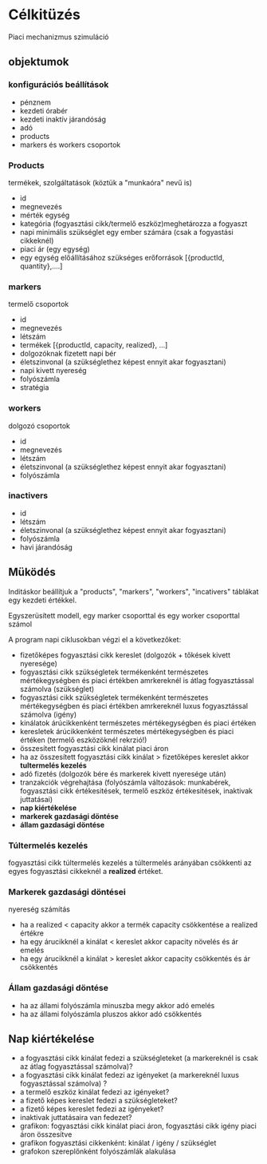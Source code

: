 # Célkitüzés

Piaci mechanizmus szimuláció

## objektumok

### konfigurációs beállítások

- pénznem
- kezdeti órabér 
- kezdeti inaktív járandóság
- adó
- products
- markers és workers csoportok

### Products
termékek, szolgáltatások  (köztük a "munkaóra" nevű is)

- id
- megnevezés
- mérték egység
- kategória (fogyasztási cikk/termelő eszköz)meghetározza a fogyaszt
- napi minimális szükséglet egy ember számára (csak a fogyastási cikkeknél)
- piaci ár (egy egység)
- egy egység előállításához szükséges erőforrások [{productId, quantity},....]

### markers
termelő csoportok

- id
- megnevezés
- létszám
- termékek [{productId, capacity, realized}, ...]
- dolgozóknak fizetett napi bér
- életszinvonal (a szükséglethez képest ennyit akar fogyasztani)
- napi kivett nyereség 
- folyószámla
- stratégia 

### workers 
dolgozó csoportok

- id
- megnevezés
- létszám
- életszinvonal (a szükséglethez képest ennyit akar fogyasztani)
- folyószámla 

### inactivers

- id
- létszám
- életszinvonal (a szükséglethez képest ennyit akar fogyasztani)
- folyószámla
- havi járandóság 


## Müködés
Inditáskor beállítjuk a "products", "markers", "workers", "incativers" táblákat egy kezdeti értékkel.

Egyszerüsített modell, egy marker csoporttal  és egy worker csoporttal számol

A program napi ciklusokban végzi el a következőket:

- fizetőképes fogyasztási cikk kereslet (dolgozók + tőkések kivett nyeresége)
- fogyasztási cikk szükségletek termékenként természetes mértékegységben és piaci értékben amrkereknél is átlag fogyasztással számolva (szükséglet)
- fogyasztási cikk szükségletek termékenként természetes mértékegységben és piaci értékben amrkereknél luxus fogyasztással számolva (igény)
- kinálatok árúcikkenként természetes mértékegységben és piaci értéken
- keresletek árúcikkenként természetes mértékegységben és piaci értéken (termelő eszközöknél rekrzió!)
- összesített fogyasztási cikk kinálat piaci áron
- ha az összesített fogyasztási cikk kinálat > fizetőképes kereslet akkor **tultermelés kezelés** 
- adó fizetés (dolgozók bére és markerek kivett nyeresége után)
- tranzakciók végrehajtása (folyószámla változások: munkabérek, fogyasztási cikk értékesitések, termelő eszköz értékesitések, inaktivak juttatásai)
- **nap kiértékelése**
- **markerek gazdasági döntése** 
- **állam gazdasági döntése** 

### Túltermelés kezelés

fogyasztási cikk túltermelés kezelés
a túltermelés arányában csökkenti az egyes fogyasztási cikkeknél a **realized** értéket.

### Markerek gazdasági döntései

nyereség számítás

- ha a realized < capacity akkor a termék capacity csökkentése a realized értékre
- ha egy árucikknél a kinálat < kereslet akkor capacity növelés és ár emelés
- ha egy árucikknél a kinálat > kereslet akkor capacity csökkentés és ár csökkentés

### Állam gazdasági döntése

- ha az állami folyószámla minuszba megy akkor adó emelés
- ha az állami folyószámla pluszos akkor adó csökkentés

## Nap kiértékelése

- a fogyasztási cikk kinálat fedezi a szükségleteket (a markereknél is csak az átlag fogyasztással számolva)?
- a fogyasztási cikk kinálat fedezi az igényeket (a markereknél luxus fogyasztással számolva) ?
- a termelő eszköz kinálat fedezi az igényeket?
- a fizető képes kereslet fedezi a szükségleteket?
- a fizető képes kereslet fedezi az igényeket?
- inaktivak juttatásaira van fedezet?
- grafikon: fogyasztási cikk kinálat piaci áron, fogyasztási cikk igény piaci áron összesítve 
- grafikon fogyasztási cikkenként: kinálat / igény / szükséglet 
- grafokon szereplőnként folyószámlák alakulása
